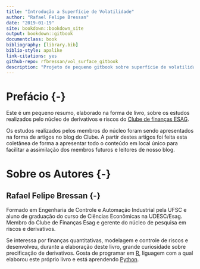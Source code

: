 ```yaml
--- 
title: "Introdução a Superfície de Volatilidade"
author: "Rafael Felipe Bressan"
date: "2019-01-19"
site: bookdown::bookdown_site
output: bookdown::gitbook
documentclass: book
bibliography: [library.bib]
biblio-style: apalike
link-citations: yes
github-repo: rfbressan/vol_surface_gitbook
description: "Projeto de pequeno gitbook sobre superfície de volatilidade para o Clube de Finanças ESAG."
---
```


# Prefácio {-}

Este é um pequeno resumo, elaborado na forma de livro, sobre os estudos realizados pelo núcleo de derivativos e riscos do [Clube de finanças ESAG](https://clubedefinancas.com.br).

Os estudos realizados pelos membros do núcleo foram sendo apresentados na forma de artigos no blog do Clube. A partir destes artigos foi feita esta coletânea de forma a apresentar todo o conteúdo em local único para facilitar a assimilação dos membros futuros e leitores de nosso blog.

# Sobre os Autores {-}

## Rafael Felipe Bressan {-}

Formado em Engenharia de Controle e Automação Industrial pela UFSC e aluno de graduação do curso de Ciências Econômicas na UDESC/Esag. Membro do Clube de Finanças Esag e gerente do núcleo de pesquisa em riscos e derivativos. 

Se interessa por finanças quantitativas, modelagem e controle de riscos e desenvolveu, durante a elaboração deste livro, grande curiosidade sobre precificação de derivativos. Gosta de programar em [R](https://cran.r-project.org/), liguagem com a qual elaborou este próprio livro e está aprendendo [Python](https://www.python.org/).



